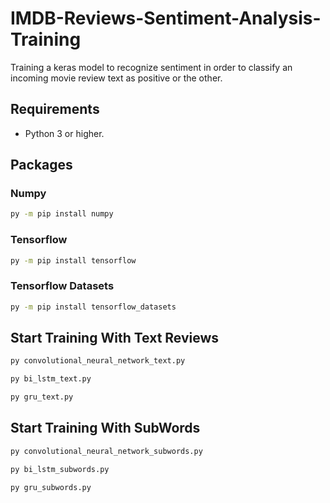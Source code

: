 # IMDB-Reviews-Sentiment-Analysis-Training
Training a keras model to recognize sentiment in order to classify an incoming movie review text as positive or the other.

## Requirements
- Python 3 or higher.

## Packages

### Numpy
```bash
py -m pip install numpy
```

### Tensorflow
```bash
py -m pip install tensorflow
```

### Tensorflow Datasets
```bash
py -m pip install tensorflow_datasets
```

## Start Training With Text Reviews
```bash
py convolutional_neural_network_text.py
```
```bash
py bi_lstm_text.py
```
```bash
py gru_text.py
```
## Start Training With SubWords 
```bash
py convolutional_neural_network_subwords.py
```
```bash
py bi_lstm_subwords.py
```
```bash
py gru_subwords.py
```








